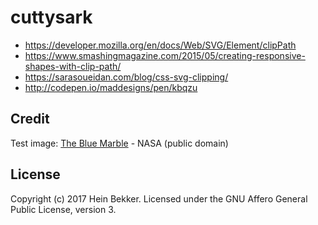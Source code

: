 # cuttysark

* https://developer.mozilla.org/en/docs/Web/SVG/Element/clipPath
* https://www.smashingmagazine.com/2015/05/creating-responsive-shapes-with-clip-path/
* https://sarasoueidan.com/blog/css-svg-clipping/
* http://codepen.io/maddesigns/pen/kbqzu

## Credit

Test image: [The Blue Marble](https://www.nasa.gov/content/blue-marble-image-of-the-earth-from-apollo-17) - NASA (public domain)

## License

Copyright (c) 2017 Hein Bekker. Licensed under the GNU Affero General Public License, version 3.
